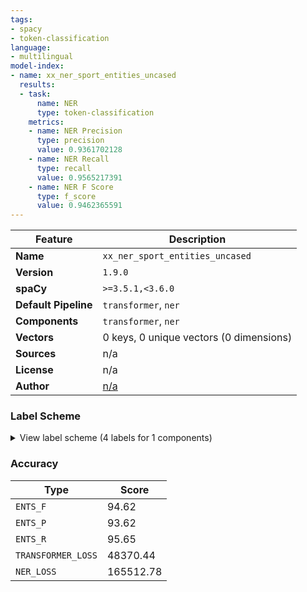 ```yaml
---
tags:
- spacy
- token-classification
language:
- multilingual
model-index:
- name: xx_ner_sport_entities_uncased
  results:
  - task:
      name: NER
      type: token-classification
    metrics:
    - name: NER Precision
      type: precision
      value: 0.9361702128
    - name: NER Recall
      type: recall
      value: 0.9565217391
    - name: NER F Score
      type: f_score
      value: 0.9462365591
---
```

| Feature | Description |
| --- | --- |
| **Name** | `xx_ner_sport_entities_uncased` |
| **Version** | `1.9.0` |
| **spaCy** | `>=3.5.1,<3.6.0` |
| **Default Pipeline** | `transformer`, `ner` |
| **Components** | `transformer`, `ner` |
| **Vectors** | 0 keys, 0 unique vectors (0 dimensions) |
| **Sources** | n/a |
| **License** | n/a |
| **Author** | [n/a]() |

### Label Scheme

<details>

<summary>View label scheme (4 labels for 1 components)</summary>

| Component | Labels |
| --- | --- |
| **`ner`** | `ALIAS_TEAM`, `PLAYER`, `TEAM`, `TOURNAMENT` |

</details>

### Accuracy

| Type | Score |
| --- | --- |
| `ENTS_F` | 94.62 |
| `ENTS_P` | 93.62 |
| `ENTS_R` | 95.65 |
| `TRANSFORMER_LOSS` | 48370.44 |
| `NER_LOSS` | 165512.78 |